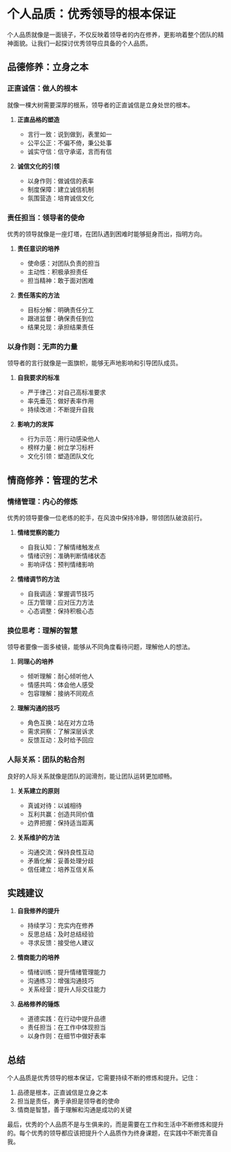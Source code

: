 # 个人品质：优秀领导的根本保证

个人品质就像是一面镜子，不仅反映着领导者的内在修养，更影响着整个团队的精神面貌。让我们一起探讨优秀领导应具备的个人品质。

## 品德修养：立身之本

### 正直诚信：做人的根本

就像一棵大树需要深厚的根系，领导者的正直诚信是立身处世的根本。

1. **正直品格的塑造**
   - 言行一致：说到做到，表里如一
   - 公平公正：不偏不倚，秉公处事
   - 诚实守信：信守承诺，言而有信

2. **诚信文化的引领**
   - 以身作则：做诚信的表率
   - 制度保障：建立诚信机制
   - 氛围营造：培育诚信文化

### 责任担当：领导者的使命

优秀的领导就像是一座灯塔，在团队遇到困难时能够挺身而出，指明方向。

1. **责任意识的培养**
   - 使命感：对团队负责的担当
   - 主动性：积极承担责任
   - 担当精神：敢于面对困难

2. **责任落实的方法**
   - 目标分解：明确责任分工
   - 跟进监督：确保责任到位
   - 结果兑现：承担结果责任

### 以身作则：无声的力量

领导者的言行就像是一面旗帜，能够无声地影响和引导团队成员。

1. **自我要求的标准**
   - 严于律己：对自己高标准要求
   - 率先垂范：做好表率作用
   - 持续改进：不断提升自我

2. **影响力的发挥**
   - 行为示范：用行动感染他人
   - 榜样力量：树立学习标杆
   - 文化引领：塑造团队文化

## 情商修养：管理的艺术

### 情绪管理：内心的修炼

优秀的领导要像一位老练的舵手，在风浪中保持冷静，带领团队破浪前行。

1. **情绪觉察的能力**
   - 自我认知：了解情绪触发点
   - 情绪识别：准确判断情绪状态
   - 影响评估：预判情绪影响

2. **情绪调节的方法**
   - 自我调适：掌握调节技巧
   - 压力管理：应对压力方法
   - 心态调整：保持积极心态

### 换位思考：理解的智慧

领导者要像一面多棱镜，能够从不同角度看待问题，理解他人的想法。

1. **同理心的培养**
   - 倾听理解：耐心倾听他人
   - 情感共鸣：体会他人感受
   - 包容理解：接纳不同观点

2. **理解沟通的技巧**
   - 角色互换：站在对方立场
   - 需求洞察：了解深层诉求
   - 反馈互动：及时给予回应

### 人际关系：团队的粘合剂

良好的人际关系就像是团队的润滑剂，能让团队运转更加顺畅。

1. **关系建立的原则**
   - 真诚对待：以诚相待
   - 互利共赢：创造共同价值
   - 边界把握：保持适当距离

2. **关系维护的方法**
   - 沟通交流：保持良性互动
   - 矛盾化解：妥善处理分歧
   - 信任建立：培养互信关系

## 实践建议

1. **自我修养的提升**
   - 持续学习：充实内在修养
   - 反思总结：及时总结经验
   - 寻求反馈：接受他人建议

2. **情商能力的培养**
   - 情绪训练：提升情绪管理能力
   - 沟通练习：增强沟通技巧
   - 关系经营：提升人际交往能力

3. **品格修养的锤炼**
   - 道德实践：在行动中提升品德
   - 责任担当：在工作中体现担当
   - 以身作则：在细节中做好表率

## 总结

个人品质是优秀领导的根本保证，它需要持续不断的修炼和提升。记住：

1. 品德是根本，正直诚信是立身之本
2. 担当是责任，勇于承担是领导者的使命
3. 情商是智慧，善于理解和沟通是成功的关键

最后，优秀的个人品质不是与生俱来的，而是需要在工作和生活中不断修炼和提升的。每个优秀的领导都应该把提升个人品质作为终身课题，在实践中不断完善自我。